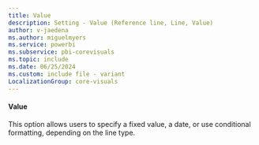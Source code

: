 ```yaml
---
title: Value
description: Setting - Value (Reference line, Line, Value)
author: v-jaedena
ms.author: miguelmyers
ms.service: powerbi
ms.subservice: pbi-corevisuals
ms.topic: include
ms.date: 06/25/2024
ms.custom: include file - variant
LocalizationGroup: core-visuals
---
```

#### Value

This option allows users to specify a fixed value, a date, or use conditional formatting, depending on the line type.
